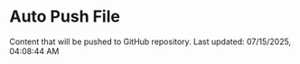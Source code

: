 # Auto Push File

Content that will be pushed to GitHub repository.
Last updated: 07/15/2025, 04:08:44 AM